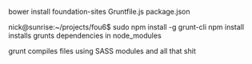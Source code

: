 bower install foundation-sites
Gruntfile.js
package.json

nick@sunrise:~/projects/fou6$ sudo npm install -g grunt-cli
npm install
  installs grunts dependencies in node_modules

grunt
  compiles files using SASS modules and all that shit

